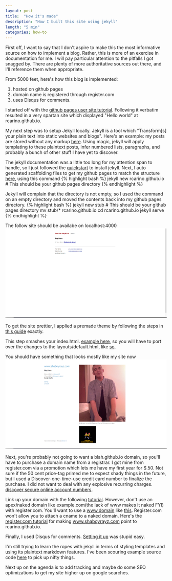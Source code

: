 ```yaml
---
layout: post
title:  "How it's made"
description: "How I built this site using jekyll"
length: "5 min"
categories: how-to
---
```

First off, I want to say that I don't aspire to make this the most informative source on how to implement a blog. Rather, this
is more of an exercise in documentation for me. I will pay particular attention to the pitfalls I got snagged by.
There are plenty of more authoritative sources out there, and I'll reference them when appropriate.

From 5000 feet, here's how this blog is implemented:

1. hosted on github pages
2. domain name is registered through register.com
3. uses Disqus for comments.

I started off with the [github pages user site tutorial](http://pages.github.com/). Following it verbatim resulted in a
very spartan site which displayed "Hello world" at rcarino.github.io.

My next step was to setup Jekyll locally. Jekyll is a tool which "Transform[s] your plain text into static websites and
blogs". Here's an example: my posts are stored without any markup [here](https://github.com/rcarino/rcarino.github.io/tree/master/_posts).
Using magic, jekyll will apply templating to these plaintext posts, infer numbered lists, paragraphs, and probably a bunch
of other stuff I have yet to discover.

The jekyll documentation was a little too long for my attention span to handle, so I just followed the [quickstart](http://jekyllrb.com/docs/quickstart/)
to install jekyll. Next, I auto generated scaffolding files to get my github pages to match the structure [here](http://jekyllrb.com/docs/structure/),
using this command
{% highlight bash %}
jekyll new rcarino.github.io # This should be your github pages directory
{% endhighlight %}

Jekyll will complain that the directory is not empty, so I used the command on an empty directory and moved the contents
back into my github pages directory.
{% highlight bash %}
jekyll new stub # This should be your github pages directory
mv stub/* rcarino.github.io
cd rcarino.github.io
jekyll serve
{% endhighlight %}

The follow site should be availabe on localhost:4000
![Ugly fresh jekyll site](/images/blog_how_to/vanilla_jekyll.png)

To get the site prettier, I applied a premade theme by following the steps in [this guide](https://github.com/blog/1081-instantly-beautiful-project-pages)
exactly.

This step smashes your index.html. [example here](https://github.com/rcarino/rcarino.github.io/commit/49ed17cd355115645b855be3c70cb770c4bd98a1),
so you will have to port over the changes to the layouts/default.html, like [so]( https://github.com/rcarino/rcarino.github.io/commit/979016ac8eac816c6b909f0106f95e97fd2580b0).

You should have something that looks mostly like my site now ![how my site is now](/images/blog_how_to/site_now.png)

Next, you're probably not going to want a blah.github.io domain, so you'll have to purchase a domain name from a registrar.
I got mine from register.com via a promotion which lets me have my first year for $.50. Not sure if the 50 cent price-tag
primed me to expect shady things in the future, but I used a Discover-one-time-use credit card number to finalize the purchase.
I did not want to deal with any explosive recurring charges.
[discover secure online account numbers](https://www.discover.com/credit-cards/help-center/faqs/soan.html).

Link up your domain with the following [tutorial](https://help.github.com/articles/setting-up-a-custom-domain-with-pages).
However, don't use an apex/naked domain like example.com(the lack of www makes it naked FYI) with register.com.
You'll want to use a www.domain like [this](https://github.com/rcarino/rcarino.github.io/blob/master/CNAME). Register.com won't allow you to
attach a cname to a naked domain. Here's the [register.com tutorial](http://www.register.com/customersupport/tutorials/cname.rcmx)
for making www.shaboyrayz.com point to rcarino.github.io.

Finally, I used Disqus for comments. [Setting it up](http://help.disqus.com/customer/portal/articles/472138-jekyll-installation-instructions)
was stupid easy.

I'm still trying to learn the ropes with jekyll in terms of styling templates and using its plaintext markdown features.
I've been scouring example source code [here](http://jekyllrb.com/docs/sites/) to pick up nifty things.

Next up on the agenda is to add tracking and maybe do some SEO optimizations to get my site higher up on google searches.
